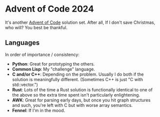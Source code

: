 # Advent of Code 2024

It's another [Advent of Code](https://adventofcode.com/2024) solution set. After
all, If I don't save Christmas, who will? You best be thankful.

## Languages

In order of importance / consistency:

 - **Python**: Great for prototyping the others.
 - **Common Lisp**: My "challenge" language.
 - **C and/or C++**: Depending on the problem. Usually I do both if the solution
   is meaningfully different. (Sometimes C++ is just "C with std::vector.")
 - **Rust**: Lots of the time a Rust solution is functionally identical to one
   of the above so the extra time spent isn't particularly enlightening.
 - **AWK**: Great for parsing early days, but once you hit graph structures and
   such, you're left with C but with worse array semantics.
 - **Fennel**: If I'm in the mood.

